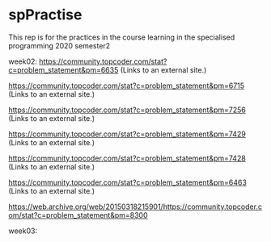 # spPractise
This rep is for the practices in the course learning in the specialised programming 2020 semester2 

week02:
https://community.topcoder.com/stat?c=problem_statement&pm=6635 (Links to an external site.)

https://community.topcoder.com/stat?c=problem_statement&pm=6715  (Links to an external site.)

https://community.topcoder.com/stat?c=problem_statement&pm=7256  (Links to an external site.)

https://community.topcoder.com/stat?c=problem_statement&pm=7429  (Links to an external site.)

https://community.topcoder.com/stat?c=problem_statement&pm=7428  (Links to an external site.)

https://community.topcoder.com/stat?c=problem_statement&pm=6463 (Links to an external site.)

https://web.archive.org/web/20150318215901/https://community.topcoder.com/stat?c=problem_statement&pm=8300

week03:

